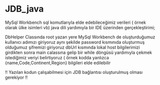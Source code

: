 # JDB_java
MySql Workbench  sql komutlarıyla elde edebileceğimiz verileri
( örnek olarak ülke isimleri vb) java dili yardımıyla bir IDE üzerinden gerçekleştirimi;


DbHelper Classında root yazan yere MySql Workbench de oluşturduğumuz kullanıcı adımızı giriyoruz 
aynı şekilde password kısmınıda oluşturmuş olduğumuz şifremizi giriyoruz
dbUrl kısmında lokal host bilgilerimizi girdikten sonra main calassına gelip bir while döngüsü yardımıyla
çekmek istediğimiz veriyi belirtiyoruz ( örnek kodda yanlızca {name,Code,Continent,Region} bilgileri elde edilebilir

!! Yazılan kodun çalışabilmesi için JDB bağlantısı oluşturulmuş olması gerekiyor !!
